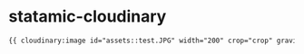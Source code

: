 # statamic-cloudinary

<!--- TODO: finish documentation ---> 
```html
{{ cloudinary:image id="assets::test.JPG" width="200" crop="crop" gravity="face" }}
```
